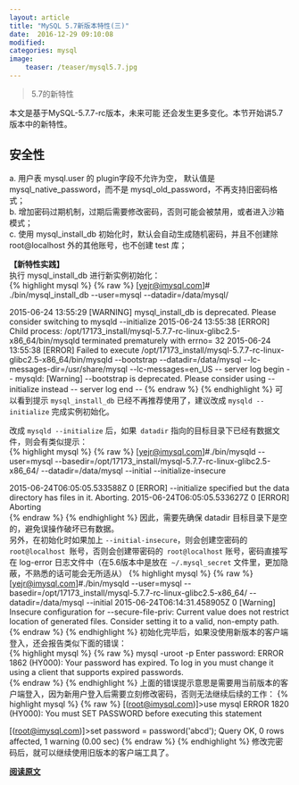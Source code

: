 ```yaml
---
layout: article
title: "MySQL 5.7新版本特性(三)"
date:  2016-12-29 09:10:08
modified:
categories: mysql
image:
    teaser: /teaser/mysql5.7.jpg
---  
```


> 5.7的新特性  

本文是基于MySQL-5.7.7-rc版本，未来可能 还会发生更多变化。本节开始讲5.7版本中的新特性。

## 安全性  
a. 用户表 mysql.user 的 plugin字段不允许为空， 默认值是 mysql_native_password，而不是 mysql_old_password，不再支持旧密码格式；  
b. 增加密码过期机制，过期后需要修改密码，否则可能会被禁用，或者进入沙箱模式；  
c. 使用 mysql_install_db 初始化时，默认会自动生成随机密码，并且不创建除 root@localhost 外的其他账号，也不创建 test 库；  

**【新特性实践】**  
执行 mysql_install_db 进行新实例初始化：    
{% highlight mysql %}
{% raw %}
[yejr@imysql.com]# ./bin/mysql_install_db --user=mysql --datadir=/data/mysql/

2015-06-24 13:55:29 [WARNING] mysql_install_db is deprecated. Please consider switching to mysqld --initialize
2015-06-24 13:55:38 [ERROR]   Child process: /opt/17173_install/mysql-5.7.7-rc-linux-glibc2.5-x86_64/bin/mysqld terminated prematurely with errno= 32
2015-06-24 13:55:38 [ERROR]   Failed to execute /opt/17173_install/mysql-5.7.7-rc-linux-glibc2.5-x86_64/bin/mysqld --bootstrap --datadir=/data/mysql --lc-messages-dir=/usr/share/mysql --lc-messages=en_US
-- server log begin --
mysqld: [Warning] --bootstrap is deprecated. Please consider using --initialize instead
-- server log end --
{% endraw %}
{% endhighlight %} 
可以看到提示 `mysql_install_db` 已经不再推荐使用了，建议改成 `mysqld --initialize` 完成实例初始化。  

改成 `mysqld --initialize` 后，如果` datadir` 指向的目标目录下已经有数据文件，则会有类似提示：  
{% highlight mysql %}
{% raw %}
[yejr@imysql.com]#./bin/mysqld --user=mysql --basedir=/opt/17173_install/mysql-5.7.7-rc-linux-glibc2.5-x86_64/ --datadir=/data/mysql --initial --initialize-insecure

2015-06-24T06:05:05.533588Z 0 [ERROR] --initialize specified but the data directory has files in it. Aborting.
2015-06-24T06:05:05.533627Z 0 [ERROR] Aborting  
{% endraw %}
{% endhighlight %}
因此，需要先确保 datadir 目标目录下是空的，避免误操作破坏已有数据。    
另外，在初始化时如果加上 `--initial-insecure`，则会创建空密码的 `root@localhost `账号，否则会创建带密码的` root@localhost` 账号，密码直接写在 log-error 日志文件中（在5.6版本中是放在` ~/.mysql_secret` 文件里，更加隐蔽，不熟悉的话可能会无所适从） 
{% highlight mysql %}
{% raw %}
 [yejr@imysql.com]#./bin/mysqld --user=mysql --basedir=/opt/17173_install/mysql-5.7.7-rc-linux-glibc2.5-x86_64/ --datadir=/data/mysql --initial
2015-06-24T06:14:31.458905Z 0 [Warning] Insecure configuration for --secure-file-priv: Current value does not restrict location of generated files. Consider setting it to a valid, non-empty path.  
{% endraw %}
{% endhighlight %}
初始化完毕后，如果没使用新版本的客户端登入，还会报告类似下面的错误：      
{% highlight mysql %}
{% raw %}
mysql -uroot -p
Enter password:
ERROR 1862 (HY000): Your password has expired. To log in you must change it using a client that supports expired passwords.  
{% endraw %}
{% endhighlight %}
上面的错误提示意思是需要用当前版本的客户端登入，因为新用户登入后需要立刻修改密码，否则无法继续后续的工作： 
{% highlight mysql %}
{% raw %} 
[(root@imysql.com)]>use mysql
ERROR 1820 (HY000): You must SET PASSWORD before executing this statement

[(root@imysql.com)]>set password = password('abcd');
Query OK, 0 rows affected, 1 warning (0.00 sec)
{% endraw %}
{% endhighlight %}
修改完密码后，就可以继续使用旧版本的客户端工具了。



[**阅读原文**](http://mp.weixin.qq.com/s/787LfIntIjJHz4y98d3T2Q)